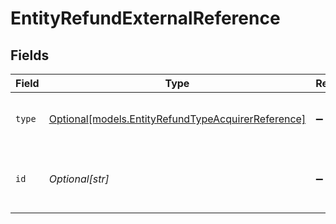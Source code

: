 # EntityRefundExternalReference


## Fields

| Field                                                                                                | Type                                                                                                 | Required                                                                                             | Description                                                                                          | Example                                                                                              |
| ---------------------------------------------------------------------------------------------------- | ---------------------------------------------------------------------------------------------------- | ---------------------------------------------------------------------------------------------------- | ---------------------------------------------------------------------------------------------------- | ---------------------------------------------------------------------------------------------------- |
| `type`                                                                                               | [Optional[models.EntityRefundTypeAcquirerReference]](../models/entityrefundtypeacquirerreference.md) | :heavy_minus_sign:                                                                                   | Specifies the reference type                                                                         | acquirer-reference                                                                                   |
| `id`                                                                                                 | *Optional[str]*                                                                                      | :heavy_minus_sign:                                                                                   | Unique reference from the payment provider                                                           | 123456789012345                                                                                      |